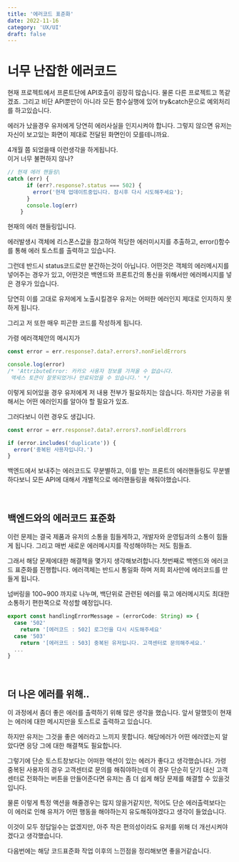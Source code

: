 ```yaml
---
title: '에러코드 표준화'
date: 2022-11-16
category: 'UX/UI'
draft: false
---
```


# 너무 난잡한 에러코드

현재 프로젝트에서 프론트단에 API호출이 굉장히 많습니다. 물론 다른 프로젝트고 똑같겠죠. 그리고 비단 API뿐만이 아니라 모든 함수실행에 있어 try&catch문으로 예외처리를 하고있습니다.

에러가 났을경우 유저에게 당연히 에러사실을 인지시켜야 합니다. 그렇지 않으면 유저는 자신이 보고있는 화면이 제대로 전달된 화면인이 모를테니까요.

4개월 쯤 되었을때 이런생각을 하게됩니다.  
이거 너무 불편하지 않나?

```javascript
// 현재 에러 핸들링\
catch (err) {
      if (err?.response?.status === 502) {
        error('현재 업데이트중입니다. 잠시후 다시 시도해주세요');
      }
      console.log(err)
    }
```

현재의 에러 핸들링입니다.

에러발생시 객체에 리스폰스값을 참고하여 적당한 에러미시지를 추출하고, error()함수를 통해 에러 토스트를 출력하고 있습니다.

그런데 반드시 status코드로만 분간하는것이 아닙니다. 어떤것은 객체의 에러메시지를 넣어주는 경우가 있고, 어떤것은 백엔드와 프론트간의 통신을 위해서만 에러메시지를 넣은 경우가 있습니다.

당연히 이를 고대로 유저에게 노출시킬경우 유저는 어떠한 에러인지 제대로 인지하지 못하게 됩니다.

그리고 저 또한 매우 피곤한 코드를 작성하게 됩니다.

가령 에러객체안의 메시지가

```javascript
const error = err.response?.data?.errors?.nonFieldErrors

console.log(error)
/* 'AttributeError: 카카오 사용자 정보를 가져올 수 없습니다.
 액세스 토큰이 잘못되었거나 만료되었을 수 있습니다.' */
```

이렇게 되어있을 경우 유저에게 저 내용 전부가 필요하지는 않습니다. 하지만 가공을 위해서는 어떤 에러인지를 알아야 할 필요가 있죠.

그러다보니 이런 경우도 생깁니다.

```javascript
const error = err.response?.data?.errors?.nonFieldErrors

if (error.includes('duplicate')) {
  error('중복된 사용자입니다.')
}
```

백엔드에서 보내주는 에러코드도 무분별하고, 이를 받는 프론트의 에러핸들링도 무분별하다보니 모든 API에 대해서 개별적으로 에러핸들링을 해줘야했습니다.

<br>

## 백엔드와의 에러코드 표준화

이런 문제는 결국 제품과 유저의 소통을 힘들게하고, 개발자와 운영팀과의 소통이 힘들게 됩니다. 그리고 매번 새로운 에러메시지를 작성해야하는 저도 힘들죠.

그래서 해당 문제에대한 해결책을 몇가지 생각해보려합니다.첫번째로 백엔드와 에러코드 표준화를 진행합니다. 에러객체는 반드시 통일화 하며 저희 회사만에 에러코드를 만들게 됩니다.

넘버링을 100~900 까지로 나누며, 백단위로 관련된 에러를 묶고 에러메시지도 최대한 소통하기 편한쪽으로 작성할 예정입니다.

```javascript
export const handlingErrorMessage = (errorCode: String) => {
  case '502'
    return '[에러코드 : 502] 로그인을 다시 시도해주세요'
  case '503'
    return '[에러코드 : 503] 중복된 유저입니다. 고객센터로 문의해주세요.'
  ...
}

```

<br>

## 더 나은 에러를 위해..

이 과정에서 좀더 좋은 에러를 출력하기 위해 많은 생각을 했습니다. 앞서 말했듯이 현재는 에러에 대한 메시지만을 토스트로 출력하고 있습니다.

하지만 유저는 그것을 좋은 에러라고 느끼지 못합니다. 해당에러가 어떤 에러였는지 알았다면 응당 그에 대한 해결책도 필요합니다.

그렇기에 단순 토스트창보다는 어떠한 액션이 있는 에러가 좋다고 생각했습니다. 가령 중복된 사용자의 경우 고객센터로 문의를 해줘야하는데 이 경우 단순히 닫기 대신 고객센터로 전화하는 버튼을 만들어준다면 유저는 좀 더 쉽게 해당 문제를 해결할 수 있을것입니다.

물론 이렇게 특정 액션을 해줄경우는 많지 않을거같지만, 적어도 단순 에러출력보다는 이 에러로 인해 유저가 어떤 행동을 해야하는지 유도해줘야겠다고 생각이 들었습니다.

이것이 모두 정답일수는 없겠지만, 아주 작은 편의성이라도 유저를 위해 더 개선시켜야겠다고 생각했습니다.

다음번에는 해당 코드표준화 작업 이후의 느낀점을 정리해보면 좋을거같습니다.
